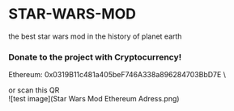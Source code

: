 # STAR-WARS-MOD
 the best star wars mod in the history of planet earth

### Donate to the project with Cryptocurrency! 
Ethereum: 0x0319B11c481a405beF746A338a896284703BbD7E \

or scan this QR \
![test image](Star Wars Mod Ethereum Adress.png)
